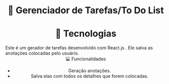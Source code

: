 <h1 align="center">📒  Gerenciador de Tarefas/To Do List</h1>

<h1 align="center">🚀 Tecnologias</h1>
Este é um gerador de tarefas desenvolvido com React.js . Ele salva as anotações colocadas pelo usuário.

<body>
  <div align="center">
💻  Funcionalidades

- Geração anotações.
- Salva elas com todos os detalhes que forem colocadas.

</body>
